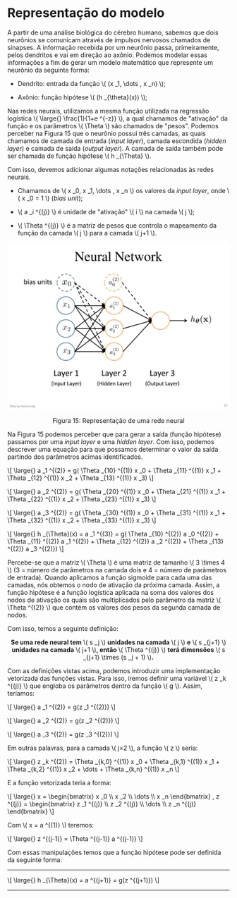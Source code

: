 # Representação do modelo

A partir de uma análise biológica do cérebro humano, sabemos que dois neurônios se comunicam
através de impulsos nervosos chamados de sinapses. A informação recebida por um neurônio passa,
primeiramente, pelos dendritos e vai em direção ao axônio. Podemos modelar essas informações a
fim de gerar um modelo matemático que represente um neurônio da seguinte forma:

- Dendrito: entrada da função \\( (x _1, \dots , x _n) \\);

- Axônio: função hipótese \\( (h _{\theta}(x)) \\);

Nas redes neurais, utilizamos a mesma função utilizada na regressão logística \\( \large{} \frac{1}{1+e ^{-z}} \\),
a qual chamamos de "ativação" da função e os parâmetros \\( \Theta \\) são chamados de "pesos". Podemos perceber
na Figura 15 que o neurônio possui três camadas, as quais chamamos de camada de entrada (_input layer_),
camada escondida (_hidden layer_) e camada de saída (_output layer_). A camada de saída também pode ser
chamada de função hipótese \\( h _{\Theta} \\).

Com isso, devemos adicionar algumas notações relacionadas às redes neurais.

- Chamamos de \\( x _0, x _1, \dots , x _n \\) os valores da *input layer*, onde \\( x _0 = 1 \\) (*bias unit*);

- \\( a _i ^{(j)} \\) é unidade de "ativação" \\( i \\) na camada \\( j \\);

- \\( \Theta ^{(j)} \\) é a matriz de pesos que controla o mapeamento da função da camada \\( j \\)
para a camada \\( j+1 \\).

<p align="center">
  <img src="./img/15.png">
</p>

<p align="center">
Figura 15: Representação de uma rede neural
</p>

Na Figura 15 podemos perceber que para gerar a saída (função hipótese) passamos por uma _input layer_ e
uma _hidden layer_. Com isso, podemos descrever uma equação para que possamos determinar
o valor da saída partindo dos parâmetros acimas identificados.

\\[
  \large{} a _1 ^{(2)} = g( \Theta _{10} ^{(1)} x _0 + \Theta _{11} ^{(1)} x _1 +
    \Theta _{12} ^{(1)} x _2 + \Theta _{13} ^{(1)} x _3)
\\]

\\[
  \large{} a _2 ^{(2)} = g( \Theta _{20} ^{(1)} x _0 + \Theta _{21} ^{(1)} x _1 +
    \Theta _{22} ^{(1)} x _2 + \Theta _{23} ^{(1)} x _3)
\\]

\\[
  \large{} a _3 ^{(2)} = g( \Theta _{30} ^{(1)} x _0 + \Theta _{31} ^{(1)} x _1 +
    \Theta _{32} ^{(1)} x _2 + \Theta _{33} ^{(1)} x _3)
\\]

\\[
  \large{} h _{\Theta}(x) = a _1 ^{(3)} = g( \Theta _{10} ^{(2)} a _0 ^{(2)} + \Theta _{11} ^{(2)} a _1 ^{(2)} +
    \Theta _{12} ^{(2)} a _2 ^{(2)} + \Theta _{13} ^{(2)} a _3 ^{(2)})
\\]

Percebe-se que a matriz \\( \Theta \\) é uma matriz de tamanho \\( 3 \times 4 \\) (3 = número de parâmetros na camada
dois e 4 = número de parâmetros de entrada). Quando aplicamos a função sigmoide para cada uma
das camadas, nós obtemos o nodo de ativação da próxima camada. Assim, a função hipótese é a
função logística aplicada na soma dos valores dos nodos de ativação os quais são multiplicados pelo
parâmetro da matriz \\( \Theta ^{(2)} \\) que contém os valores dos pesos da segunda camada de nodos.

Com isso, temos a seguinte definição:

<p align="center">
<b>Se uma rede neural tem</b> \( s _j \) <b>unidades na camada</b> \( j \) <b>e</b> \( s _{j+1} \) <b>unidades na camada</b>
\( j+1 \)<b>, então</b> \( \Theta ^{(j)} \) <b>terá dimensões</b> \( s _{j+1} \times (s _j + 1) \)<b>.</b>
</p>

Com as definições vistas acima, podemos introduzir uma implementação vetorizada das funções vistas. Para isso, iremos definir
uma variável \\( z _k ^{(j)} \\) que engloba os parâmetros dentro da função \\( g \\). Assim, teríamos:

\\[
  \large{} a _1 ^{(2)} = g(z _1 ^{(2)})
\\]

\\[
  \large{} a _2 ^{(2)} = g(z _2 ^{(2)})
\\]

\\[
  \large{} a _3 ^{(2)} = g(z _3 ^{(2)})
\\]

Em outras palavras, para a camada \\( j=2 \\), a função \\( z \\) seria:

\\[
  \large{} z _k ^{(2)} = \Theta _{k,0} ^{(1)} x _0 + \Theta _{k,1} ^{(1)} x _1 +
    \Theta _{k,2} ^{(1)} x _2 + \dots + \Theta _{k,n} ^{(1)} x _n
\\]

E a função vetorizada teria a forma:

\\[
  \large{} x =
    \begin{bmatrix}
      x _0 \\\\ x _2 \\\\ \dots \\\\ x _n
    \end{bmatrix}
      , z ^{(j)} =
    \begin{bmatrix}
      z _1 ^{(j)} \\\\ z _2 ^{(j)} \\\\ \dots \\\\ z _n ^{(j)}
    \end{bmatrix}
\\]

Com \\( x = a ^{(1)} \\) teremos:

\\[
  \large{} z ^{(j-1)} = \Theta ^{(j-1)} a ^{(j-1)}
\\]

Com essas manipulações temos que a função hipótese pode ser definida da seguinte forma:

---

\\[
  \large{} h _{\Theta}(x) = a ^{(j+1)} = g(z ^{(j+1)})
\\]

---
